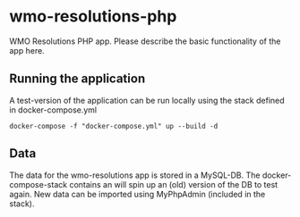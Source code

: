 # wmo-resolutions-php
WMO Resolutions PHP app. Please describe the basic functionality of the app here.

## Running the application

A test-version of the application can be run locally using the stack defined in docker-compose.yml

```
docker-compose -f "docker-compose.yml" up --build -d
```

## Data

The data for the wmo-resolutions app is stored in a MySQL-DB. The docker-compose-stack contains an will spin up an (old) version of the DB to test again. New data can be imported using MyPhpAdmin (included in the stack). 

